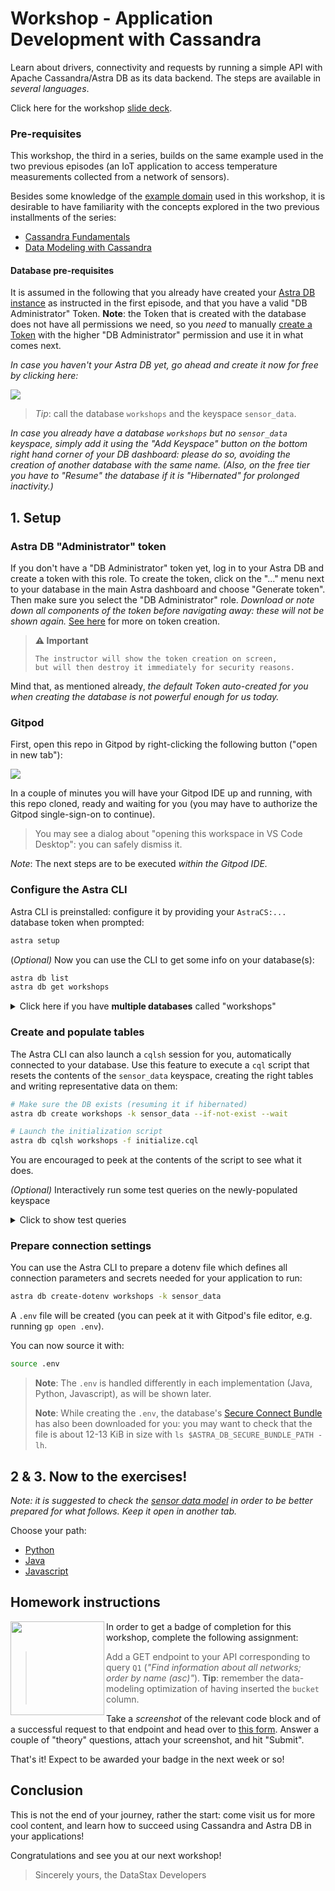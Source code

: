 # Workshop - Application Development with Cassandra

Learn about drivers, connectivity and requests by running a simple API with
Apache Cassandra/Astra DB as its data backend. The steps are available in _several languages_.

Click here for the workshop [slide deck](slides/slides.pdf).

### Pre-requisites

This workshop, the third in a series, builds on the same example used in the two previous episodes (an IoT application to access temperature measurements collected from a network of sensors).

Besides some knowledge of the [example domain](https://www.datastax.com/learn/data-modeling-by-example/sensor-data-model) used in this workshop, it is desirable to have familiarity with the concepts explored in the two previous installments of the series:

- [Cassandra Fundamentals](https://github.com/datastaxdevs/workshop-cassandra-fundamentals)
- [Data Modeling with Cassandra](https://github.com/datastaxdevs/workshop-cassandra-data-modeling)

#### Database pre-requisites

It is assumed in the following that you already have created your [Astra DB instance](https://github.com/datastaxdevs/workshop-cassandra-fundamentals#4-create-your-astra-db-instance) as instructed in the first episode, and that you have a valid "DB Administrator" Token.
**Note**: the Token that is created with the database does not have all permissions we need, so you _need_ to manually [create a Token](https://awesome-astra.github.io/docs/pages/astra/create-token/) with the higher "DB Administrator" permission and use it in what comes next.

_In case you haven't your Astra DB yet, go ahead and create it now for free by clicking here:_

<a href="https://astra.dev/yt-01-25-23"><img src="images/create_astra_db_button.png?raw=true" /></a>

> _Tip_: call the database `workshops` and the keyspace `sensor_data`.

_In case you already have a database `workshops` but no `sensor_data` keyspace, simply add it using the "Add Keyspace" button on the bottom right hand corner of your DB dashboard: please do so, avoiding the creation of another database with the same name. (Also, on the free tier you have to "Resume" the database if it is "Hibernated" for prolonged inactivity.)_

## 1. Setup

### Astra DB "Administrator" token

If you don't have a "DB Administrator" token yet, log in to your Astra DB
and create a token with this role.
To create the token, click on the "..." menu next to your database in the main
Astra dashboard and choose "Generate token". Then make sure you select the "DB Administrator" role.
_Download or note down all components of the token before navigating away:
these will not be shown again._
[See here](https://awesome-astra.github.io/docs/pages/astra/create-token/)
for more on token creation.

> **⚠️ Important**
> ```
> The instructor will show the token creation on screen,
> but will then destroy it immediately for security reasons.
> ```

Mind that, as mentioned already, _the default Token auto-created for you when
creating the database is not powerful enough for us today._

### Gitpod

First, open this repo in Gitpod by right-clicking the following button ("open in new tab"):

<a href="https://gitpod.io/#https://github.com/datastaxdevs/workshop-cassandra-application-development"><img src="images/open_in_gitpod.svg?raw=true" /></a>

In a couple of minutes you will have your Gitpod IDE up and running, with this repo cloned, ready and waiting for you (you may have to authorize the Gitpod single-sign-on to continue).

> You may see a dialog about "opening this workspace in VS Code Desktop": you can safely dismiss it.

_Note_: The next steps are to be executed _within the Gitpod IDE._

### Configure the Astra CLI

Astra CLI is preinstalled: configure it by providing your
`AstraCS:...` database token when prompted:

```bash
astra setup
```

(_Optional)_ Now you can use the CLI to get some info on your database(s):

```bash
astra db list
astra db get workshops
```

<details><summary>Click here if you have <strong>multiple databases</strong> called "workshops"</summary>

DB names are not required to be unique: what _is_ unique is the ["Database ID"](https://awesome-astra.github.io/docs/pages/astra/faq/#where-should-i-find-a-database-identifier).

In case you find yourself having more than one "workshops" database, you can provide the ID instead of the name to the CLI commands
and, being able to unambiguously determine the target, it will work flawlessly.

</details>

### Create and populate tables

The Astra CLI can also launch a `cqlsh` session for you, automatically connected to your database. Use this feature to execute a `cql` script that resets the contents of the `sensor_data` keyspace, creating the right tables and writing representative data on them:

```bash
# Make sure the DB exists (resuming it if hibernated)
astra db create workshops -k sensor_data --if-not-exist --wait

# Launch the initialization script
astra db cqlsh workshops -f initialize.cql
```

You are encouraged to peek at the contents of the script to see what it does.

_(Optional)_ Interactively run some test queries on the newly-populated keyspace

<details><summary>Click to show test queries</summary>

Open an interactive `cqlsh` shell with:

```bash
astra db cqlsh workshops -k sensor_data
```

Now you can copy-paste any of the queries below and execute them with the <kbd>Enter</kbd> key:

```sql
-- Q1 (note 'all' is the only partition key in this table)
SELECT  name, description, region, num_sensors
FROM    networks
WHERE   bucket = 'all';

-- Q2
SELECT  date_hour, avg_temperature, latitude, longitude, sensor
FROM    temperatures_by_network
WHERE   network    = 'forest-net'
  AND   week       = '2020-07-05'
  AND   date_hour >= '2020-07-05'
  AND   date_hour  < '2020-07-07';

-- Q3
SELECT  *
FROM    sensors_by_network
WHERE   network = 'forest-net';

-- Q4
SELECT  timestamp, value
FROM    temperatures_by_sensor
WHERE   sensor = 's1003'
  AND   date   = '2020-07-06';

```

To close `cqlsh` and get back to the shell prompt, execute the `EXIT` command.

</details>

### Prepare connection settings

You can use the Astra CLI to prepare a dotenv file which defines all connection
parameters and secrets needed for your application to run:

```bash
astra db create-dotenv workshops -k sensor_data
```

A `.env` file will be created (you can peek at it with Gitpod's file editor, e.g. running `gp open .env`).

You can now source it with:

```bash
source .env
```

> **Note**: The `.env` is handled differently in each implementation (Java, Python, Javascript), as will be shown later.
>
> **Note**: While creating the `.env`, the database's [Secure Connect Bundle](https://awesome-astra.github.io/docs/pages/astra/download-scb/)
> has also been downloaded for you: you may want to check that the file
> is about 12-13 KiB in size with `ls $ASTRA_DB_SECURE_BUNDLE_PATH -lh`.

## 2 & 3. Now to the exercises!

_Note: it is suggested to check the [sensor data model](https://www.datastax.com/learn/data-modeling-by-example/sensor-data-model) in order to be better prepared for what follows. Keep it open in another tab._

Choose your path:

- [Python](python/Python_README.md)
- [Java](java/Java_README.md)
- [Javascript](javascript/Javascript_README.md)

## Homework instructions

<img src="images/api-micro.png?raw=true" width="150" align="left" />

In order to get a badge of completion for this workshop, complete the following assignment:

> Add a GET endpoint to your API corresponding to query `Q1`
> (_"Find information about all networks; order by name (asc)"_).
> **Tip**: remember the data-modeling optimization of having inserted the `bucket` column.

Take a _screenshot_ of the relevant code block and of a successful request to that endpoint and head over to [this form](https://dtsx.io/homework-appdev). Answer a couple of "theory" questions, attach your screenshot, and hit "Submit".

That's it! Expect to be awarded your badge in the next week or so!

## Conclusion

This is not the end of your journey, rather the start: come visit us for more cool content, and learn how to succeed using Cassandra and Astra DB in your applications!

Congratulations and see you at our next workshop!

> Sincerely yours, the DataStax Developers
